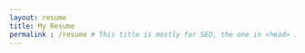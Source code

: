 ```yaml
---
layout: resume
title: My Resume
permalink : /resume # This title is mostly for SEO, the one in <head> is from resume.yml
---
```


<!-- Content here will be placed where {{ content }} is in _layouts/resume.html -->
<!-- For this resume, all content is handled by includes within the layout itself, so this file can be empty. -->
